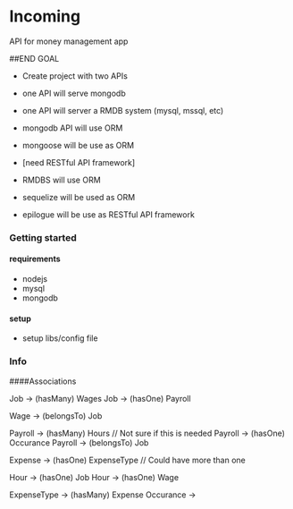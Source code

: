 # Incoming
API for money management app

##END GOAL

- Create project with two APIs
 - one API will serve mongodb
 - one API will server a RMDB system (mysql, mssql, etc)

- mongodb API will use ORM
 - mongoose will be use as ORM
 - [need RESTful API framework]

- RMDBS will use ORM
 - sequelize will be used as ORM
 - epilogue will be use as RESTful API framework

### Getting started
#### requirements
- nodejs
- mysql
- mongodb

#### setup
- setup libs/config file


### Info
####Associations

Job -> (hasMany) Wages
Job -> (hasOne) Payroll

Wage -> (belongsTo) Job

Payroll -> (hasMany) Hours // Not sure if this is needed
Payroll -> (hasOne) Occurance
Payroll -> (belongsTo) Job

Expense -> (hasOne) ExpenseType // Could have more than one

Hour -> (hasOne) Job
Hour -> (hasOne) Wage

ExpenseType -> (hasMany) Expense
Occurance ->
